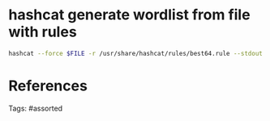 # hashcat generate wordlist from file with rules
```bash
hashcat --force $FILE -r /usr/share/hashcat/rules/best64.rule --stdout
```

# References

Tags:
    #assorted

